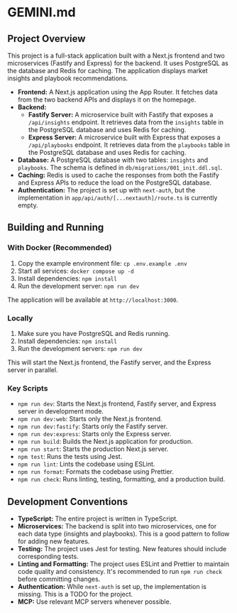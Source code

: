# GEMINI.md

## Project Overview

This project is a full-stack application built with a Next.js frontend and two microservices (Fastify and Express) for the backend. It uses PostgreSQL as the database and Redis for caching. The application displays market insights and playbook recommendations.

- **Frontend:** A Next.js application using the App Router. It fetches data from the two backend APIs and displays it on the homepage.
- **Backend:**
    - **Fastify Server:** A microservice built with Fastify that exposes a `/api/insights` endpoint. It retrieves data from the `insights` table in the PostgreSQL database and uses Redis for caching.
    - **Express Server:** A microservice built with Express that exposes a `/api/playbooks` endpoint. It retrieves data from the `playbooks` table in the PostgreSQL database and uses Redis for caching.
- **Database:** A PostgreSQL database with two tables: `insights` and `playbooks`. The schema is defined in `db/migrations/001_init.ddl.sql`.
- **Caching:** Redis is used to cache the responses from both the Fastify and Express APIs to reduce the load on the PostgreSQL database.
- **Authentication:** The project is set up with `next-auth`, but the implementation in `app/api/auth/[...nextauth]/route.ts` is currently empty.

## Building and Running

### With Docker (Recommended)

1.  Copy the example environment file: `cp .env.example .env`
2.  Start all services: `docker compose up -d`
3.  Install dependencies: `npm install`
4.  Run the development server: `npm run dev`

The application will be available at `http://localhost:3000`.

### Locally

1.  Make sure you have PostgreSQL and Redis running.
2.  Install dependencies: `npm install`
3.  Run the development servers: `npm run dev`

This will start the Next.js frontend, the Fastify server, and the Express server in parallel.

### Key Scripts

- `npm run dev`: Starts the Next.js frontend, Fastify server, and Express server in development mode.
- `npm run dev:web`: Starts only the Next.js frontend.
- `npm run dev:fastify`: Starts only the Fastify server.
- `npm run dev:express`: Starts only the Express server.
- `npm run build`: Builds the Next.js application for production.
- `npm run start`: Starts the production Next.js server.
- `npm test`: Runs the tests using Jest.
- `npm run lint`: Lints the codebase using ESLint.
- `npm run format`: Formats the codebase using Prettier.
- `npm run check`: Runs linting, testing, formatting, and a production build.

## Development Conventions

- **TypeScript:** The entire project is written in TypeScript.
- **Microservices:** The backend is split into two microservices, one for each data type (insights and playbooks). This is a good pattern to follow for adding new features.
- **Testing:** The project uses Jest for testing. New features should include corresponding tests.
- **Linting and Formatting:** The project uses ESLint and Prettier to maintain code quality and consistency. It's recommended to run `npm run check` before committing changes.
- **Authentication:** While `next-auth` is set up, the implementation is missing. This is a TODO for the project.
- **MCP:** Use relevant MCP servers whenever possible.
